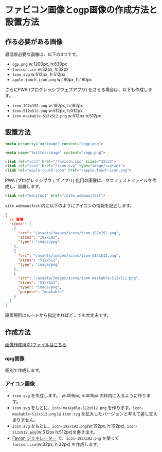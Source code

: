 # ファビコン画像とogp画像の作成方法と設置方法

## 作る必要がある画像

最低限必要な画像は、以下の4つです。

- `ogp.png` w:1200px, h:630px
- `favicon.ico` w:32px, h:32px
- `icon.svg` w:512px, h:512px
- `apple-touch-icon.png` w:180px, h:180px

さらにPWA (プログレッシブウェブアプリ) 化させる場合は、以下も作成します。

- `icon-192x192.png` w:192px, h:192px
- `icon-512x512.png` w:512px, h:512px
- `icon-maskable-512x512.png` w:512px h:512px

## 設置方法

```html
<meta property="og:image" content="/ogp.png">

<meta name="twitter:image" content="/ogp.png">

<link rel="icon" href="/favicon.ico" sizes="32x32">
<link rel="icon" href="/icon.svg" type="image/svg+xml">
<link rel="apple-touch-icon" href="/apple-touch-icon.png">
```

PWA (プログレッシブウェブアプリ) 化用の画像は、マニフェストファイルを作成し、設置します。

```html
<link rel="manifest" href="/site.webmanifest">
```

`site.webmanifest` 内に以下のようにアイコンの情報を記述します。

```json
{
  // 省略
  "icons": [
    {
      "src": "/assets/images/icons/icon-192x192.png",
      "sizes": "192x192",
      "type": "image/png"
    },
    {
      "src": "/assets/images/icons/icon-512x512.png",
      "sizes": "512x512",
      "type": "image/png"
    },
    {
      "src": "/assets/images/icons/icon-maskable-512x512.png",
      "sizes": "512x512",
      "type": "image/png",
      "purpose": "maskable"
    }
  ]
}
```

設置場所はルートから指定すればどこでも大丈夫です。

## 作成方法

[画像作成用XDファイルはこちら](../resources/icon-template.xd)

### opg画像

個別で作成します。

### アイコン画像

- `icon.svg` を作成します。  w:409px, h:409px の枠内に入るように作ります。
- `icon.svg` をもとに、`icon-maskable-512x512.png` を作ります。`icon-maskable-512x512.png` は `icon.svg` を拡大したバージョンと考えて差し支えありません。
- `icon.svg` をもとに、`icon-192x192.png`(w:192px, h:192px), `icon-512x512.png`(w:512px h:512px)を書き出す。
- [Favion ジェネレーター](https://favicon-generator.mintsu-dev.com/) で、`icon-192x192.png` を使って `favicon.ico`(w:32px, h:32px) を作成します。

